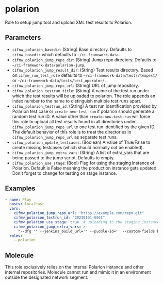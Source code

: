 # polarion
Role to setup jump tool and upload XML test results to Polarion.

## Parameters
* `cifmw_polarion_basedir`: (String) Base directory. Defaults to `cifmw_basedir` which defaults to `~/ci-framework-data`.
* `cifmw_polarion_jump_repo_dir`: (String) Jump repo directory. Defaults to `~/ci-framework-data/polarion-jump`.
* `cifmw_polarion_jump_result_dir`: (String) Test results directory. Based on `cifmw_run_test_role` defaults to `~/ci-framework-data/tests/tempest/` or `~/ci-framework-data/tests/test_operator/`.
* `cifmw_polarion_jump_repo_url`: (String) URL of jump repository.
* `cifmw_polarion_testrun_title`: (String) A name of the test run under which the test results will be uploaded to polarion. The role appends an index number to the name to distinguish multiple test runs apart.
* `cifmw_polarion_testrun_id`: (String) A test run identification provided by Polarion test case or `create-new-test-run` if polarion should generate a random test run ID. A value other than `create-new-test-run` will force this role to upload all test results found in all directories under `cifmw_polarion_jump_repo_url` to one test run identified by the given ID. The default behavior of this role is to treat the directories in `cifmw_polarion_jump_repo_url` as separate test runs.
* `cifmw_polarion_update_testcases`: (Boolean) A value of True/False to create missing testcases (which should normally _not_ be enabled).
* `cifmw_polarion_jump_extra_vars`: (String) A list of extra_vars that are being passed to the jump script. Defaults to empty.
* `cifmw_polarion_use_stage`: (Bool) Flag for using the staging instance of Polarion. Default is False meaning the production instance gets updated. Don't forget to change for testing on stage instance.


## Examples
```YAML
- name: Play
  hosts: localhost
  vars:
    cifmw_polarion_jump_repo_url: "https://example.com/repo.git"
    cifmw_polarion_testrun_id: "20230101-0001"
    cifmw_polarion_use_stage: true  # uploading to the staging instance
    cifmw_polarion_jump_extra_vars: >-
      "--dfg '' --jenkins_build_url='' --puddle-id='' --custom-fields build='' --remove-old-tests='' --update-existing-test-cases=''"
  roles:
    - polarion
```

## Molecule
This role exclusively relies on the internal Polarion instance and other internal repositories.
Molecule cannot run and mimic it in an environment outside the designated network segment.
